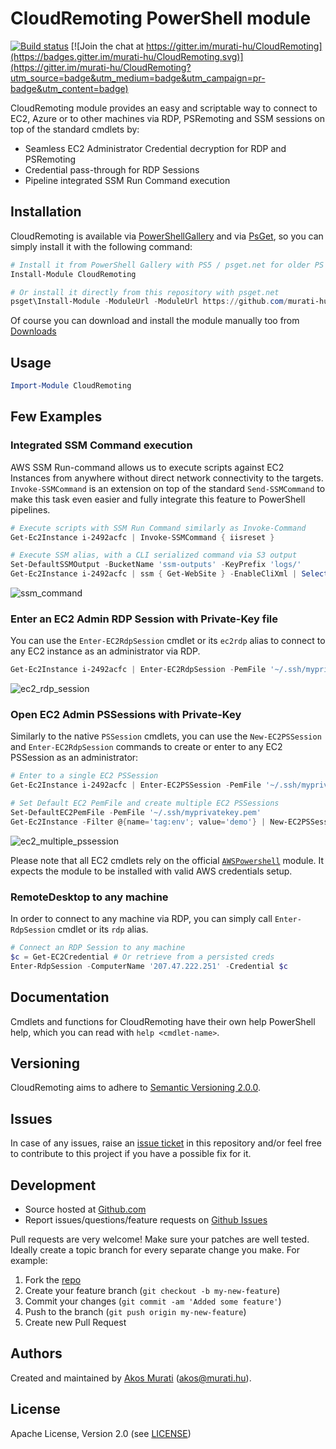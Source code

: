 CloudRemoting PowerShell module
===============================

[![Build status](https://ci.appveyor.com/api/projects/status/kdc6a75b8wludjq6?svg=true)](https://ci.appveyor.com/project/muratiakos/cloudremoting)
[![Join the chat at https://gitter.im/murati-hu/CloudRemoting](https://badges.gitter.im/murati-hu/CloudRemoting.svg)](https://gitter.im/murati-hu/CloudRemoting?utm_source=badge&utm_medium=badge&utm_campaign=pr-badge&utm_content=badge)

CloudRemoting module provides an easy and scriptable way to connect to EC2, Azure
or to other machines via RDP, PSRemoting and SSM sessions on top of the standard
cmdlets by:
 - Seamless EC2 Administrator Credential decryption for RDP and PSRemoting
 - Credential pass-through for RDP Sessions
 - Pipeline integrated SSM Run Command execution

## Installation
CloudRemoting is available via [PowerShellGallery][PowerShellGallery] and via
[PsGet][psget], so you can simply install it with the following command:
```powershell
# Install it from PowerShell Gallery with PS5 / psget.net for older PS versions
Install-Module CloudRemoting

# Or install it directly from this repository with psget.net
psget\Install-Module -ModuleUrl -ModuleUrl https://github.com/murati-hu/CloudRemoting/archive/latest.zip
```
Of course you can download and install the module manually too from
[Downloads][download]

## Usage
```powershell
Import-Module CloudRemoting
```

## Few Examples
### Integrated SSM Command execution
AWS SSM Run-command allows us to execute scripts against EC2 Instances from anywhere
without direct network connectivity to the targets.
`Invoke-SSMCommand` is an extension on top of the standard `Send-SSMCommand` to make
this task even easier and fully integrate this feature to PowerShell pipelines.
```powershell
# Execute scripts with SSM Run Command similarly as Invoke-Command
Get-Ec2Instance i-2492acfc | Invoke-SSMCommand { iisreset }

# Execute SSM alias, with a CLI serialized command via S3 output
Set-DefaultSSMOutput -BucketName 'ssm-outputs' -KeyPrefix 'logs/'
Get-Ec2Instance i-2492acfc | ssm { Get-WebSite } -EnableCliXml | Select Name,InstanceId
```
![ssm_command](https://cloud.githubusercontent.com/assets/2268036/20460497/82df7c0e-af49-11e6-93f3-acdea3d9aa8c.gif)


### Enter an EC2 Admin RDP Session with Private-Key file
You can use the `Enter-EC2RdpSession` cmdlet or its `ec2rdp` alias to connect to any EC2 instance as an administrator via RDP.
```powershell
Get-Ec2Instance i-2492acfc | Enter-EC2RdpSession -PemFile '~/.ssh/myprivatekey.pem'
```
![ec2_rdp_session](https://cloud.githubusercontent.com/assets/2268036/14919383/ae1d3438-0e7c-11e6-9026-d995fb2deb50.gif)


### Open EC2 Admin PSSessions with Private-Key
Similarly to the native `PSSession` cmdlets, you can use the `New-EC2PSSession` and `Enter-EC2RdpSession` commands to create or enter to any EC2 PSSession as an administrator:
```powershell
# Enter to a single EC2 PSSession
Get-Ec2Instance i-2492acfc | Enter-EC2PSSession -PemFile '~/.ssh/myprivatekey.pem'

# Set Default EC2 PemFile and create multiple EC2 PSSessions
Set-DefaultEC2PemFile -PemFile '~/.ssh/myprivatekey.pem'
Get-Ec2Instance -Filter @{name='tag:env'; value='demo'} | New-EC2PSSession
```
![ec2_multiple_pssession](https://cloud.githubusercontent.com/assets/2268036/14919352/8a8cb82c-0e7c-11e6-9260-23a0fa4dd912.gif)

Please note that all EC2 cmdlets rely on the official [`AWSPowershell`][AWSPowershell] module.
It expects the module to be installed with valid AWS credentials setup.


### RemoteDesktop to any machine
In order to connect to any machine via RDP, you can simply call `Enter-RdpSession` cmdlet or its `rdp` alias.
```powershell
# Connect an RDP Session to any machine
$c = Get-EC2Credential # Or retrieve from a persisted creds
Enter-RdpSession -ComputerName '207.47.222.251' -Credential $c
```

## Documentation
Cmdlets and functions for CloudRemoting have their own help PowerShell help, which
you can read with `help <cmdlet-name>`.

## Versioning
CloudRemoting aims to adhere to [Semantic Versioning 2.0.0][semver].

## Issues
In case of any issues, raise an [issue ticket][issues] in this repository and/or
feel free to contribute to this project if you have a possible fix for it.

## Development
* Source hosted at [Github.com][repo]
* Report issues/questions/feature requests on [Github Issues][issues]

Pull requests are very welcome! Make sure your patches are well tested.
Ideally create a topic branch for every separate change you make. For
example:

1. Fork the [repo][repo]
2. Create your feature branch (`git checkout -b my-new-feature`)
3. Commit your changes (`git commit -am 'Added some feature'`)
4. Push to the branch (`git push origin my-new-feature`)
5. Create new Pull Request

## Authors
Created and maintained by [Akos Murati][muratiakos] (<akos@murati.hu>).

## License
Apache License, Version 2.0 (see [LICENSE][LICENSE])

[repo]: https://github.com/murati-hu/CloudRemoting
[issues]: https://github.com/murati-hu/CloudRemoting/issues
[muratiakos]: http://murati.hu
[license]: LICENSE
[semver]: http://semver.org/
[psget]: http://psget.net/
[download]: https://github.com/murati-hu/CloudRemoting/archive/latest.zip
[PowerShellGallery]: https://www.powershellgallery.com
[AWSPowershell]: https://aws.amazon.com/powershell
